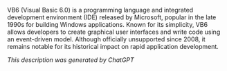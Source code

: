 VB6 (Visual Basic 6.0) is a programming language and integrated development environment (IDE) released by Microsoft, popular in the late 1990s for building Windows applications. Known for its simplicity, VB6 allows developers to create graphical user interfaces and write code using an event-driven model. Although officially unsupported since 2008, it remains notable for its historical impact on rapid application development.

*This description was generated by ChatGPT*